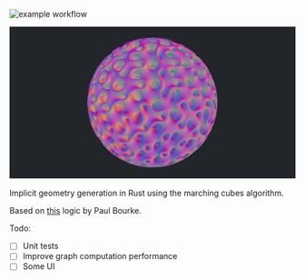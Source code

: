 ![example workflow]((https://github.com/joelhi/implicit-rs/actions/workflows/main.yml/badge.svg))

![gyroid](media/example_gyroid.png)

Implicit geometry generation in Rust using the marching cubes algorithm.

Based on [this](https://paulbourke.net/geometry/polygonise/) logic by Paul Bourke.

Todo:
- [ ] Unit tests
- [ ] Improve graph computation performance
- [ ] Some UI
